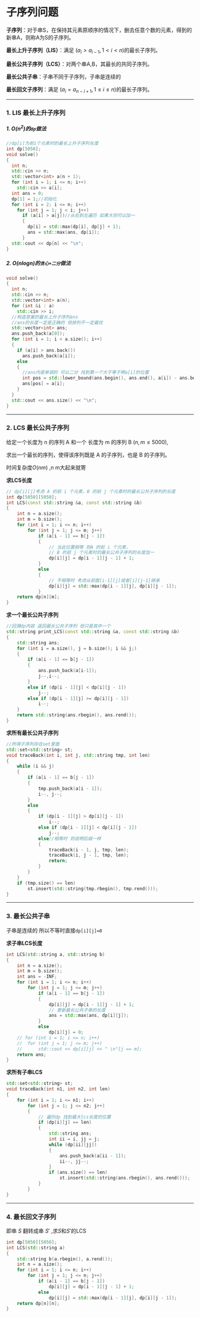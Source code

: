 # 子序列问题


**子序列**：对于串S，在保持其元素原顺序的情况下，删去任意个数的元素，得到的新串A，则称A为S的子序列。

**最长上升子序列（LIS）**：满足 $(a_i > a_{i-1},1<i<n)$的最长子序列。

**最长公共子序列（LCS）**：对两个串A,B，其最长的共同子序列。

**最长公共子串**：子串不同于子序列，子串是连续的

**最长回文子序列**：满足 $(a_i=a_{n-i+1},1\le i \le n)$的最长子序列。

----
### 1. LIS 最长上升子序列

##### 1. $O(n^2)$的``dp``做法

```cpp
//dp[i]为前i个元素时的最长上升子序列长度
int dp[5050];
void solve()
{
  int n;
  std::cin >> n;
  std::vector<int> a(n + 1);
  for (int i = 1; i <= n; i++)
    std::cin >> a[i];
  int ans = 0;
  dp[1] = 1;//初始化
  for (int i = 2; i <= n; i++)
    for (int j = 1; j < i; j++)
      if (a[i] > a[j])//从右到左遍历 如果大则可以加一
      {
        dp[i] = std::max(dp[i], dp[j] + 1);
        ans = std::max(ans, dp[i]);
      }
  std::cout << dp[n] << "\n";
}
```
##### 2. $O(nlogn)$的``贪心+二分``做法

```cpp
void solve()
{
  int n;
  std::cin >> n;
  std::vector<int> a(n);
  for (int &i : a)
    std::cin >> i;
  //构造答案的最长上升子序列ans 
  //ans的长度一定是正确的 但排列不一定最优
  std::vector<int> ans;
  ans.push_back(a[0]);
  for (int i = 1; i < a.size(); i++)
  {
    if (a[i] > ans.back())
      ans.push_back(a[i]);
    else
    {
      //ans内是单调的 可以二分 找到第一个大于等于啊a[i]的位置
      int pos = std::lower_bound(ans.begin(), ans.end(), a[i]) - ans.begin();
      ans[pos] = a[i];
    }
  }
  std::cout << ans.size() << "\n";
}
```
---
### 2. LCS 最长公共子序列

给定一个长度为 n 的序列 A 和一个 长度为 m 的序列 B $(n,m \leq 5000)$,

求出一个最长的序列，使得该序列既是 A 的子序列，也是 B 的子序列。

时间复杂度$O(nm)$  ,n m大起来就寄
 
**求LCS长度**
```cpp
// dp[i][j]考虑 A 的前 i 个元素，B 的前 j 个元素时的最长公共子序列的长度
int dp[5050][5050];
int LCS(const std::string &a, const std::string &b)
{
	int n = a.size();
	int m = b.size();
	for (int i = 1; i <= n; i++)
		for (int j = 1; j <= m; j++)
			if (a[i - 1] == b[j - 1])
			{
				// 当此位置相等 则A 的前 i 个元素，
				// B 的前 j 个元素时的最长公共子序列的长度加一
				dp[i][j] = dp[i - 1][j - 1] + 1;
			}
			else
			{
				// 不相等时 考虑从前面[i-1][j]或者[i][j-1]继承
				dp[i][j] = std::max(dp[i - 1][j], dp[i][j - 1]);
			}
	return dp[n][m];
}
```
**求一个最长公共子序列**
```cpp
//回溯dp内容 返回最长公共子序列 但只是其中一个
std::string print_LCS(const std::string &a, const std::string &b)
{
	std::string ans;
	for (int i = a.size(), j = b.size(); i && j;)
	{
		if (a[i - 1] == b[j - 1])
		{
			ans.push_back(a[i-1]);
			j--,i--;
		}
		else if (dp[i - 1][j] < dp[i][j - 1])
			j--;
		else if (dp[i - 1][j] >= dp[i][j - 1])
			i--;
	}
	return std::string(ans.rbegin(), ans.rend());
}
```
**求所有最长公共子序列**
```cpp
//所得子序列存在set里面
std::set<std::string> st;
void traceBack(int i, int j, std::string tmp, int len)
{
	while (i && j)
	{
		if (a[i - 1] == b[j - 1])
		{
			tmp.push_back(a[i - 1]);
			i--, j--;
		}
		else
		{
			if (dp[i - 1][j] > dp[i][j - 1])
				i--;
			else if (dp[i - 1][j] < dp[i][j - 1])
				j--;
			else//相等时 则说明后缀一样
			{
				traceBack(i - 1, j, tmp, len);
				traceBack(i, j - 1, tmp, len);
				return;
			}
		}
	}
	if (tmp.size() == len)
		st.insert(std::string(tmp.rbegin(), tmp.rend()));
}

```


----

### 3. 最长公共子串

子串是连续的 所以不等时直接``dp[i][j]=0``

**求子串LCS长度**
```cpp
int LCS(std::string a, std::string b)
{
	int n = a.size();
	int m = b.size();
	int ans = -INF;
	for (int i = 1; i <= n; i++)
		for (int j = 1; j <= m; j++)
			if (a[i - 1] == b[j - 1])
			{
				dp[i][j] = dp[i - 1][j - 1] + 1;
				// 更新最长公共子串的长度
				ans = std::max(ans, dp[i][j]);
			}
			else
				dp[i][j] = 0;
	// for (int i = 1; i <= n; i++)
	// 	for (int j = 1; j <= m; j++)
	// 		std::cout << dp[i][j] << " \n"[j == m];
	return ans;
}
```
**求所有子串LCS**
```cpp
std::set<std::string> st;
void traceBack(int n1, int n2, int len)
{
	for (int i = 1; i <= n1; i++)
		for (int j = 1; j <= n2; j++)
		{
			// 遍历dp 找到最大lcs长度的位置
			if (dp[i][j] == len)
			{
				std::string ans;
				int ii = i, jj = j;
				while (dp[ii][jj])
				{
					ans.push_back(a[ii - 1]);
					ii--, jj--;
				}
				if (ans.size() == len)
					st.insert(std::string(ans.rbegin(), ans.rend()));
			}
		}
}
```
---
### 4. 最长回文子序列

即串 $S$ 翻转成串 $S'$ ,求$S$和$S'$的LCS

```cpp
int dp[5050][5050];
int LCS(std::string a)
{
	std::string b(a.rbegin(), a.rend());
	int n = a.size();
	for (int i = 1; i <= n; i++)
		for (int j = 1; j <= n; j++)
			if (a[i - 1] == b[j - 1])
				dp[i][j] = dp[i - 1][j - 1] + 1;
			else
				dp[i][j] = std::max(dp[i - 1][j], dp[i][j - 1]);
	return dp[n][n];
}
```

